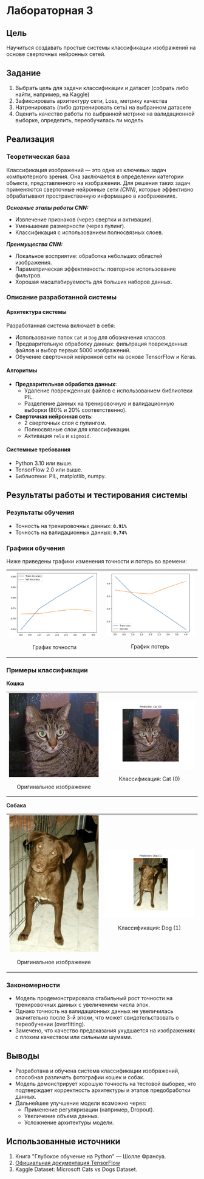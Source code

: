 # Лабораторная 3
## Цель
Научиться создавать простые системы классификации изображений на основе сверточных нейронных сетей.

## Задание
1. Выбрать цель для задачи классификации и датасет (собрать либо найти, например, на Kaggle)
2. Зафиксировать архитектуру сети, Loss, метрику качества
3. Натренировать (либо дотренировать сеть) на выбранном датасете
4. Оценить качество работы по выбранной метрике на валидационной выборке, определить, переобучилась ли модель

## Реализация

### Теоретическая база

Классификация изображений — это одна из ключевых задач компьютерного зрения. Она заключается в определении категории объекта, представленного на изображении. Для решения таких задач применяются сверточные нейронные сети *(CNN)*, которые эффективно обрабатывают пространственную информацию в изображениях.

***Основные этапы работы CNN:***
- Извлечение признаков (через свертки и активации).
- Уменьшение размерности (через пулинг).
- Классификация с использованием полносвязных слоев.

***Преимущества CNN:***
- Локальное восприятие: обработка небольших областей изображения.
- Параметрическая эффективность: повторное использование фильтров.
- Хорошая масштабируемость для больших наборов данных.

### Описание разработанной системы

#### Архитектура системы
Разработанная система включает в себя:
- Использование папок `Cat` и `Dog` для обозначения классов.
- Предварительную обработку данных: фильтрация поврежденных файлов и выбор первых 5000 изображений.
- Обучение сверточной нейронной сети на основе TensorFlow и Keras.

#### Алгоритмы
- **Предварительная обработка данных**:
  - Удаление поврежденных файлов с использованием библиотеки PIL.
  - Разделение данных на тренировочную и валидационную выборки (80% и 20% соответственно).
- **Сверточная нейронная сеть**:
  - 2 сверточных слоя с пулингом.
  - Полносвязные слои для классификации.
  - Активация `relu` и `sigmoid`.

#### Системные требования
- Python 3.10 или выше.
- TensorFlow 2.0 или выше.
- Библиотеки: PIL, matplotlib, numpy.


## Результаты работы и тестирования системы

### Результаты обучения
- Точность на тренировочных данных: **`0.91%`**
- Точность на валидационных данных: **`0.74%`**

### Графики обучения
Ниже приведены графики изменения точности и потерь во времени:

<table align="center">
  <tr>
    <td align="center">
      <img src="src/accuracy_graph.png" alt="График точности" width="300">
      <p>График точности</p>
    </td>
    <td align="center">
      <img src="src/loss_graph.png" alt="График потерь" width="300">
      <p>График потерь</p>
    </td>
  </tr>
</table>


### Примеры классификации

**Кошка**
<table align="center">
  <tr>
    <td align="center">
      <img src="src/cat_original.jpg" alt="Изображение кошки" width="300">
      <p>Оригинальное изображение</p>
    </td>
    <td align="center">
      <img src="src/cat_predicted.png" alt="Результат классификации" width="300">
      <p>Классификация: Cat (0)</p>
    </td>
  </tr>
</table>

**Собака**
<table align="center">
  <tr>
    <td align="center">
      <img src="src/dog_original.jpg" alt="Изображение собаки" width="300">
      <p>Оригинальное изображение</p>
    </td>
    <td align="center">
      <img src="src/dog_predicted.png" alt="Результат классификации" width="300">
      <p>Классификация: Dog (1)</p>
    </td>
  </tr>
</table>


### Закономерности
- Модель продемонстрировала стабильный рост точности на тренировочных данных с увеличением числа эпох.
- Однако точность на валидационных данных не увеличилась значительно после 3-й эпохи, что может свидетельствовать о переобучении (overfitting).
- Замечено, что качество предсказания ухудшается на изображениях с плохим качеством или сильными шумами.


## Выводы

- Разработана и обучена система классификации изображений, способная различать фотографии кошек и собак.
- Модель демонстрирует хорошую точность на тестовой выборке, что подтверждает корректность архитектуры и этапов предобработки данных.
- Дальнейшее улучшение модели возможно через:
  - Применение регуляризации (например, Dropout).
  - Увеличение объема данных.
  - Усложнение архитектуры модели.


## Использованные источники

1. Книга "Глубокое обучение на Python" — Шолле Франсуа.
2. [Официальная документация TensorFlow](https://www.tensorflow.org)
3. Kaggle Dataset: Microsoft Cats vs Dogs Dataset.

